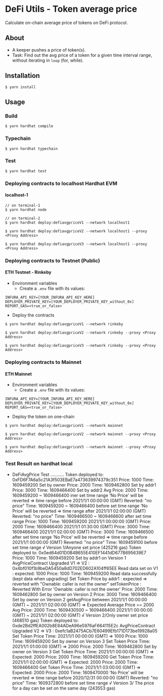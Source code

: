 # DeFi Utils - Token average price
Calculate on-chain average price of tokens on DeFi protocol.

## About
* A keeper pushes a price of token(s).
* Task: Find out the avg price of a token for a given time interval range, without iterating in `loop` (for, while).

## Installation
```console
$ yarn install
```

## Usage

### Build
```console
$ yarn hardhat compile
```

### Typechain
```console
$ yarn hardhat typechain
```

### Test
```console
$ yarn hardhat test
```

### Deploying contracts to localhost Hardhat EVM
#### localhost-1
```console
// on terminal-1
$ yarn hardhat node

// on terminal-2
$ yarn hardhat deploy:defiavgpriceV1 --network localhost1

$ yarn hardhat deploy:defiavgpriceV2 --network localhost1 --proxy <Proxy Address>

$ yarn hardhat deploy:defiavgpriceV3 --network localhost1 --proxy <Proxy Address>
```


### Deploying contracts to Testnet (Public)
#### ETH Testnet - Rinkeby
* Environment variables
	- Create a `.env` file with its values:
```
INFURA_API_KEY=[YOUR_INFURA_API_KEY_HERE]
DEPLOYER_PRIVATE_KEY=[YOUR_DEPLOYER_PRIVATE_KEY_without_0x]
REPORT_GAS=<true_or_false>
```

* Deploy the contracts
```console
$ yarn hardhat deploy:defiavgpriceV1 --network rinkeby

$ yarn hardhat deploy:defiavgpriceV2 --network rinkeby --proxy <Proxy Address> 

$ yarn hardhat deploy:defiavgpriceV3 --network rinkeby --proxy <Proxy Address>
```

### Deploying contracts to Mainnet
#### ETH Mainnet
* Environment variables
	- Create a `.env` file with its values:
```
INFURA_API_KEY=[YOUR_INFURA_API_KEY_HERE]
DEPLOYER_PRIVATE_KEY=[YOUR_DEPLOYER_PRIVATE_KEY_without_0x]
REPORT_GAS=<true_or_false>
```

* Deploy the token on one-chain
```console
$ yarn hardhat deploy:defiavgpriceV1 --network mainnet

$ yarn hardhat deploy:defiavgpriceV2 --network mainnet --proxy <Proxy Address>

$ yarn hardhat deploy:defiavgpriceV3 --network mainnet --proxy <Proxy Address>
```


### Test Result on hardhat local


*  DeFiAvgPrice Test ...........
Token deployed to: 0xFD6F7A6a5c21A3f503EBaE7a473639974379c351
Price: 1000 Time: 1609459200 Set by owner
Price: 2000 Time: 1609462800 Set by addr1
Price: 3000 Time: 1609466400 Set by addr2
Avg Price: 2000 Time: 1609459200 ~ 1609466400 iner set time range
'No Price' will be reverted => time range before 2021/1/1 00:00:00 (GMT)
Reverted: "no price" Time: 1609459200 ~ 1609466400 before set time range
'No Price' will be reverted => time range after 2021/1/1 02:00:00 (GMT)
Reverted: "no price" Time: 1609466500 ~ 1609466600 after set time range
Price: 1000 Time: 1609459200 2021/1/1 00:00:00 (GMT)
Price: 2000 Time: 1609466400 2021/1/1 01:30:00 (GMT)
Price: 3000 Time: 1609466400 2021/1/1 02:00:00 (GMT)
Price: 3000 Time: 1609466500 after set time range
'No Price' will be reverted => time range before 2021/1/1 00:00:00 (GMT)
Reverted: "no price" Time: 1609459100 before set time range
    √ Version 1/Anyone set price (425216 gas)
Token deployed to: 0x0ed64d01D0B4B655E410EF1441dD677B695639E7
Price: 1000 Time: 1609459200 Set by addr1 on Version 1
AvgPriceContract Upgraded V1 => V2 : 0x4bf010f1b9beDA5450a8dD702ED602A104ff65EE
Read data set on V1 : expected: 1000
Price: 1000 Time: 1609459200 Read data successfully (kept data when upgrading)
Set Token Price by addr1 : expected => reverted with "Ownable: caller is not the owner"
setTokenPrice :  Reverted With Error 'Ownable: caller is not the owner'
Price: 2000 Time: 1609462800 Set by owner on Version 2
Price: 3000 Time: 1609466400 Set by owner on Version 2
getAvgPrice between 2021/1/1 00:00:00 (GMT) ~ 2021/1/1 02:00:00 (GMT) => Expected Average Price == 2000
Avg Price: 2000 Time: 1609430500 ~ 1609466400 2021/1/1 00:00:00 (GMT) ~ 2021/1/1 02:00:00 (GMT)
    √ Version 2/Only owner set price (468510 gas)
Token deployed to: 0xde2Bd2ffEA002b8E84ADeA96e5976aF664115E2c
AvgPriceContract Upgraded V2 => V3 : 0xefc1aB2475ACb7E60499Efb171D173be19928a05
Set Token Price Time: 2021/1/1 00:00:00 (GMT) => 1000
Price: 1000 Time: 1609459200 Set by owner on Version 3
Set Token Price Time: 2021/1/1 01:00:00 (GMT) => 2000
Price: 2000 Time: 1609462800 Set by owner on Version 3
Get Token Price Time: 2021/1/1 00:00:00 (GMT) => Expected: 2000
Price: 2000 Time: 1609459200
Get Token Price Time: 2021/1/1 02:00:00 (GMT) => Expected: 2000
Price: 2000 Time: 1609466400
Get Token Price Time: 2021/1/1 03:00:00 (GMT) => Expected: 2000
Price: 2000 Time: 1609470000
'No Price' will be reverted => time range before 2020/12/31 00:00:00 (GMT)
Reverted: "no price" Time: 1609372800 before set time range
    √ Version 3/ The price for a day can be set on the same day (243553 gas)


